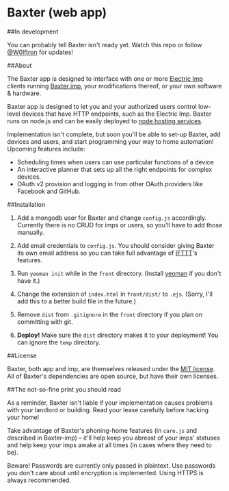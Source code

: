 Baxter (web app)
=============

##In development

You can probably tell Baxter isn't ready yet. Watch this repo or follow [@W0lftron](https://twitter.com/W0lftron) for updates!

##About

The Baxter app is designed to interface with one or more [Electric Imp](http://electricimp.com) clients running [Baxter imp](https://github.com/thure/baxter-imp), your modifications thereof, or your own software & hardware.

Baxter app is designed to let you and your authorized users control low-level devices that have HTTP endpoints, such as the Electric Imp.
Baxter runs on node.js and can be easily deployed to [node hosting services](https://github.com/joyent/node/wiki/Node-Hosting).

Implementation isn't complete, but soon you'll be able to set-up Baxter, add devices and users, and start programming your way to home automation!
Upcoming features include:

+ Scheduling times when users can use particular functions of a device
+ An interactive planner that sets up all the right endpoints for complex devices.
+ OAuth v2 provision and logging in from other OAuth providers like Facebook and GitHub.

##Installation

1. Add a mongodb user for Baxter and change `config.js` accordingly. Currently there is no CRUD for imps or users, so you'll have to add those manually.

1. Add email credentials to `config.js`. You should consider giving Baxter its own email address so you can take full advantage of [IFTTT](http://ifttt.com)'s features.

1. Run `yeoman init` while in the `front` directory. (Install [yeoman](http://yeoman.io) if you don't have it.)

1. Change the extension of `index.html` in `front/dist/` to `.ejs`. (Sorry, I'll add this to a better build file in the future.)

1. Remove `dist` from `.gitignore` in the `front` directory if you plan on committing with git.

1. **Deploy!** Make sure the `dist` directory makes it to your deployment! You can ignore the `temp` directory.

##License

Baxter, both app and imp, are themselves released under the [MIT license](http://bureaujs.org/license).
All of Baxter's dependencies are open source, but have their own licenses.

##The not-so-fine print you should read

As a reminder, Baxter isn't liable if your implementation causes problems with your landlord or building. Read your lease carefully before hacking your home!

Take advantage of Baxter's phoning-home features (in `care.js` and described in Baxter-imp) – it'll help keep you abreast of your imps' statuses and help keep your imps awake at all times (in cases where they need to be).

Beware! Passwords are currently only passed in plaintext. Use passwords you don't care about until encryption is implemented. Using HTTPS is always recommended.